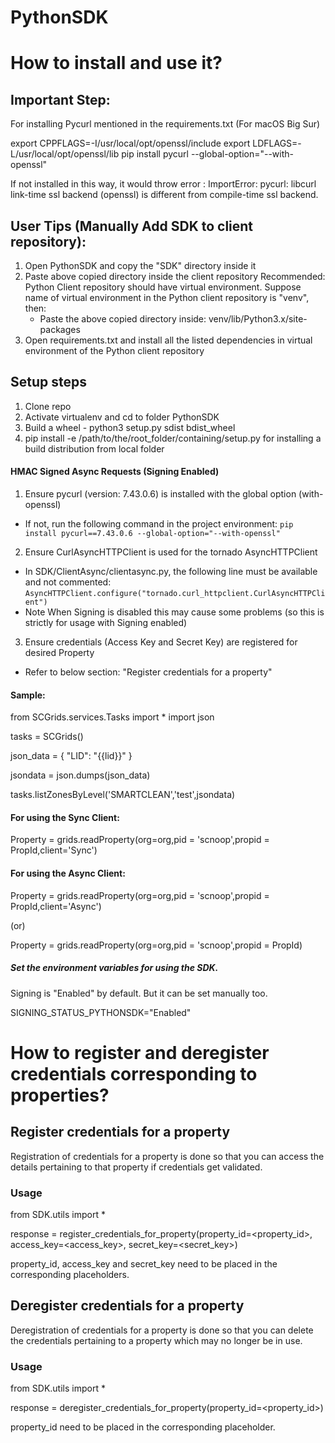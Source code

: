 # PythonSDK

# How to install and use it?

## Important Step:

For installing Pycurl mentioned in the requirements.txt
(For macOS Big Sur)

export CPPFLAGS=-I/usr/local/opt/openssl/include
export LDFLAGS=-L/usr/local/opt/openssl/lib
pip install pycurl --global-option="--with-openssl"

If not installed in this way, it would throw error : ImportError: pycurl: libcurl link-time ssl backend (openssl) is different from compile-time ssl backend.


## User Tips (Manually Add SDK to client repository):

1. Open PythonSDK and copy the "SDK" directory inside it
2. Paste above copied directory inside the client repository
   Recommended: Python Client repository should have virtual environment.
   Suppose name of virtual environment in the Python client repository is "venv", then: 
    - Paste the above copied directory inside: venv/lib/Python3.x/site-packages
3. Open requirements.txt and install all the listed dependencies in virtual environment of the Python client repository


## Setup steps

1. Clone repo
2. Activate virtualenv and cd to folder PythonSDK
3. Build a wheel - python3 setup.py sdist bdist_wheel
4. pip install -e /path/to/the/root_folder/containing/setup.py  for installing a build distribution from local folder

#### HMAC Signed Async Requests (Signing Enabled)
1. Ensure pycurl (version: 7.43.0.6) is installed with the global option (with-openssl)
- If not, run the following command in the project environment:
`pip install pycurl==7.43.0.6 --global-option="--with-openssl"`
2. Ensure CurlAsyncHTTPClient is used for the tornado AsyncHTTPClient 
- In SDK/ClientAsync/clientasync.py, the following line must be available and not commented:
`AsyncHTTPClient.configure("tornado.curl_httpclient.CurlAsyncHTTPClient")`
- Note When Signing is disabled this may cause some problems (so this is strictly for usage with Signing enabled)
3. Ensure credentials (Access Key and Secret Key) are registered for desired Property
- Refer to below section: "Register credentials for a property"

#### Sample:

from SCGrids.services.Tasks import * 
import json

tasks = SCGrids()

json_data = {
    "LID": "{{lid}}"
}

jsondata = json.dumps(json_data)
 
tasks.listZonesByLevel('SMARTCLEAN','test',jsondata)

#### For using the Sync Client:

Property = grids.readProperty(org=org,pid = 'scnoop',propid = PropId,client='Sync')

#### For using the Async Client:

Property = grids.readProperty(org=org,pid = 'scnoop',propid = PropId,client='Async')

(or)

Property = grids.readProperty(org=org,pid = 'scnoop',propid = PropId)

##### Set the environment variables for using the SDK.

Signing is "Enabled" by default. But it can be set manually too. 

SIGNING_STATUS_PYTHONSDK="Enabled"

# How to register and deregister credentials corresponding to properties?

## Register credentials for a property

Registration of credentials for a property is done so that you can access the details pertaining to that property if credentials get validated.

### Usage

from SDK.utils import *

response = register_credentials_for_property(property_id=<property_id>, access_key=<access_key>, secret_key=<secret_key>)

property_id, access_key and secret_key need to be placed in the corresponding placeholders.

## Deregister credentials for a property

Deregistration of credentials for a property is done so that you can delete the credentials pertaining to a property which may no longer be in use.

### Usage

from SDK.utils import *

response = deregister_credentials_for_property(property_id=<property_id>)

property_id need to be placed in the corresponding placeholder.



